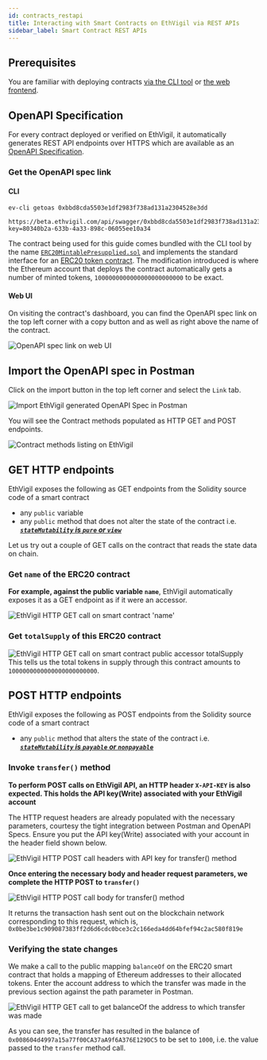 ```yaml
---
id: contracts_restapi
title: Interacting with Smart Contracts on EthVigil via REST APIs
sidebar_label: Smart Contract REST APIs
---
```


## Prerequisites
You are familiar with deploying contracts [via the CLI tool](cli_gettingstarted.md) or [the web frontend](web_gettingstarted.md).

## OpenAPI Specification
For every contract deployed or verified on EthVigil, it automatically generates REST API endpoints over HTTPS which are available as an [OpenAPI Specification](https://swagger.io/specification/).

### Get the OpenAPI spec link
#### CLI
```
ev-cli getoas 0xbbd8cda5503e1df2983f738ad131a2304528e3dd

https://beta.ethvigil.com/api/swagger/0xbbd8cda5503e1df2983f738ad131a2304528e3dd/?key=80340b2a-633b-4a33-898c-06055ee10a34
```
The contract being used for this guide comes bundled with the CLI tool by the name [`ERC20MintablePresupplied.sol`](https://github.com/blockvigil/ethvigil-cli/blob/master/contracts/ERC20MintablePresupplied.sol) and implements the standard interface for an [ERC20 token contract](https://eips.ethereum.org/EIPS/eip-20). The modification introduced is where the Ethereum account that deploys the contract automatically gets a number of minted tokens, `1000000000000000000000000` to be exact.

#### Web UI

On visiting the contract's dashboard, you can find the OpenAPI spec link on the top left corner with a copy button and as well as right above the name of the contract.

![OpenAPI spec link on web UI](assets/web-ui/openAPI_link.png)

## Import the OpenAPI spec in Postman

Click on the import button in the top left corner and select the `Link` tab.

![Import EthVigil generated OpenAPI Spec in Postman](assets/oas/postman-01-ethvigil-import.png)

You will see the Contract methods populated as HTTP GET and POST endpoints.

![Contract methods listing on EthVigil](assets/oas/postman-02-ethvigil-listing.png)

## GET HTTP endpoints

EthVigil exposes the following as GET endpoints from the Solidity source code of a smart contract
* any `public` variable
* any `public` method that does not alter the state of the contract i.e. ***[`stateMutability` is `pure` or `view`](https://solidity.readthedocs.io/en/v0.5.10/abi-spec.html#json)***

Let us try out a couple of GET calls on the contract that reads the state data on chain.

### Get `name` of the ERC20 contract

**For example, against the public variable `name`**, EthVigil automatically exposes it as a GET endpoint as if it were an accessor.

![EthVigil HTTP GET call on smart contract 'name'](assets/oas/postman-03-ethvigil-getcall.png)

### Get `totalSupply` of this ERC20 contract

![EthVigil HTTP GET call on smart contract public accessor `totalSupply`](assets/oas/postman-04-ethvigil-getsupply.png)
This tells us the total tokens in supply through this contract amounts to `1000000000000000000000000`.

## POST HTTP endpoints

EthVigil exposes the following as POST endpoints from the Solidity source code of a smart contract

* any `public` method that alters the state of the contract i.e. ***[`stateMutability` is `payable` or `nonpayable`](https://solidity.readthedocs.io/en/v0.5.10/abi-spec.html#json)***

### Invoke `transfer()` method

**To perform POST calls on EthVigil API, an HTTP header `X-API-KEY` is also expected. This holds the API key(Write) associated with your EthVigil account**

The HTTP request headers are already populated with the necessary parameters, courtesy the tight integration between Postman and OpenAPI Specs. Ensure you put the API key(Write) associated with your account in the header field shown below.

![EthVigil HTTP POST call headers with API key for transfer() method](assets/oas/postman-05-ethvigil-transfer-02-headers.png)


**Once entering the necessary body and header request parameters, we complete the HTTP POST to `transfer()`**

![EthVigil HTTP POST call body for transfer() method](assets/oas/postman-05-ethvigil-transfer-01-body.png)

It returns the transaction hash sent out on the blockchain network corresponding to this request, which is, `0x0be3be1c909087383ff2d6d6cdc0bce3c2c166eda4dd64bfef94c2ac580f819e`

### Verifying the state changes

We make a call to the public mapping `balanceOf` on the ERC20 smart contract that holds a mapping of Ethereum addresses to their allocated tokens. Enter the account address to which the transfer was made in the previous section against the path parameter in Postman.

![EthVigil HTTP GET call to get balanceOf the address to which transfer was made](assets/oas/postman-07-getbalance.png)

As you can see, the transfer has resulted in the balance of `0x008604d4997a15a77f00CA37aA9f6A376E129DC5` to be set to `1000`, i.e. the value passed to the `transfer` method call.
